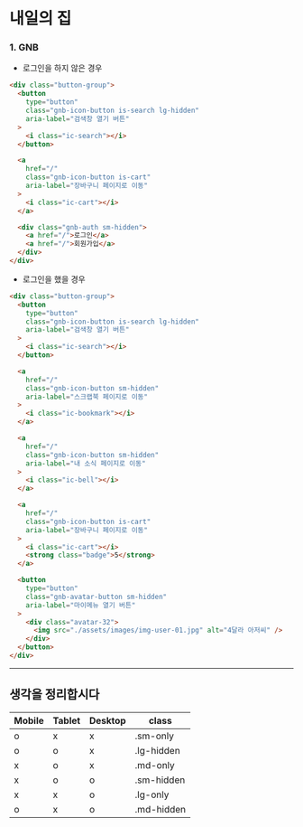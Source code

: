 # 내일의 집

### 1. GNB

- 로그인을 하지 않은 경우

```html
<div class="button-group">
  <button
    type="button"
    class="gnb-icon-button is-search lg-hidden"
    aria-label="검색창 열기 버튼"
  >
    <i class="ic-search"></i>
  </button>

  <a
    href="/"
    class="gnb-icon-button is-cart"
    aria-label="장바구니 페이지로 이동"
  >
    <i class="ic-cart"></i>
  </a>

  <div class="gnb-auth sm-hidden">
    <a href="/">로그인</a>
    <a href="/">회원가입</a>
  </div>
</div>
```

- 로그인을 했을 경우

```html
<div class="button-group">
  <button
    type="button"
    class="gnb-icon-button is-search lg-hidden"
    aria-label="검색창 열기 버튼"
  >
    <i class="ic-search"></i>
  </button>

  <a
    href="/"
    class="gnb-icon-button sm-hidden"
    aria-label="스크랩북 페이지로 이동"
  >
    <i class="ic-bookmark"></i>
  </a>

  <a
    href="/"
    class="gnb-icon-button sm-hidden"
    aria-label="내 소식 페이지로 이동"
  >
    <i class="ic-bell"></i>
  </a>

  <a
    href="/"
    class="gnb-icon-button is-cart"
    aria-label="장바구니 페이지로 이동"
  >
    <i class="ic-cart"></i>
    <strong class="badge">5</strong>
  </a>

  <button
    type="button"
    class="gnb-avatar-button sm-hidden"
    aria-label="마이메뉴 열기 버튼"
  >
    <div class="avatar-32">
      <img src="./assets/images/img-user-01.jpg" alt="4달라 아저씨" />
    </div>
  </button>
</div>
```

---

## 생각을 정리합시다

| Mobile | Tablet | Desktop | class      |
| ------ | ------ | ------- | ---------- |
| o      | x      | x       | .sm-only   |
| o      | o      | x       | .lg-hidden |
| x      | o      | x       | .md-only   |
| x      | o      | o       | .sm-hidden |
| x      | x      | o       | .lg-only   |
| o      | x      | o       | .md-hidden |
